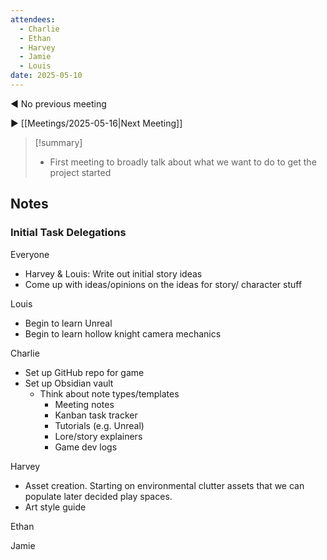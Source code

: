 ```yaml
---
attendees:
  - Charlie
  - Ethan 
  - Harvey 
  - Jamie 
  - Louis
date: 2025-05-10
---
```


◀️ No previous meeting

▶️ [[Meetings/2025-05-16|Next Meeting]]

> [!summary] 
>  - First meeting to broadly talk about what we want to do to get the project started

## Notes

### Initial Task Delegations

Everyone
 - Harvey & Louis: Write out initial story ideas
 - Come up with ideas/opinions on the ideas for story/ character stuff

Louis
 - Begin to learn Unreal
 - Begin to learn hollow knight camera mechanics

Charlie
 - Set up GitHub repo for game
 - Set up Obsidian vault
	 - Think about note types/templates
		 - Meeting notes
		 - Kanban task tracker
		 - Tutorials (e.g. Unreal)
		 - Lore/story explainers
		 - Game dev logs

Harvey
 - Asset creation. Starting on environmental clutter assets that we can populate later decided play spaces.
 - Art style guide

Ethan

Jamie
